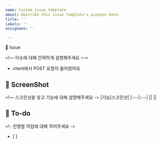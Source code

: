 ```yaml
---
name: Custom issue template
about: Describe this issue template's purpose here.
title: ''
labels: ''
assignees: ''

---
```


📌 Issue

<!— 이슈에 대해 간략하게 설명해주세요 —> 
- client에서 POST 요청이 들어왔어요

## 📸 ScreenShot
<!— 스크린샷을 넣고 기능에 대해 설명해주세요 ->
|기능|스크린샷|
|:--:|:--:|
||<img src = "">
||<img src = "">

## 📝 To-do
<!- 진행할 작업에 대해 적어주세요 ->
- [ ]



